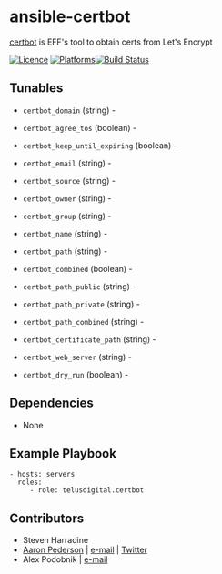 # ansible-certbot

[certbot](https://github.com/certbot/certbot) is EFF's tool to obtain certs from Let's Encrypt

[![Licence](https://img.shields.io/badge/Licence-MIT-blue.svg)](https://tldrlegal.com/license/mit-license)
[![Platforms](http://img.shields.io/badge/platforms-ubuntu-lightgrey.svg?style=flat)](#)[![Build Status](https://travis-ci.org/telusdigital/ansible-certbot.svg?branch=master)](https://travis-ci.org/telusdigital/ansible-certbot)

Tunables
--------
* ```certbot_domain``` (string) -
* ```certbot_agree_tos``` (boolean) -
* ```certbot_keep_until_expiring``` (boolean) -
* ```certbot_email``` (string) -
* ```certbot_source``` (string) -

* ```certbot_owner``` (string) -
* ```certbot_group``` (string) -

* ```certbot_name``` (string) -
* ```certbot_path``` (string) -
* ```certbot_combined``` (boolean) -
* ```certbot_path_public``` (string) -
* ```certbot_path_private``` (string) -
* ```certbot_path_combined``` (string) -
* ```certbot_certificate_path``` (string) -
* ```certbot_web_server``` (string) -

* ```certbot_dry_run``` (boolean) -

Dependencies
------------
* None

Example Playbook
----------------
    - hosts: servers
      roles:
         - role: telusdigital.certbot

Contributors
------------
* Steven Harradine
* [Aaron Pederson](https://aaronpederson.github.io/) | [e-mail](mailto:aaron.pederson@gmail.com) | [Twitter](https://twitter.com/GunFuSamurai)
* Alex Podobnik | [e-mail](mailto:alexandar.podobnik@gmail.com)

